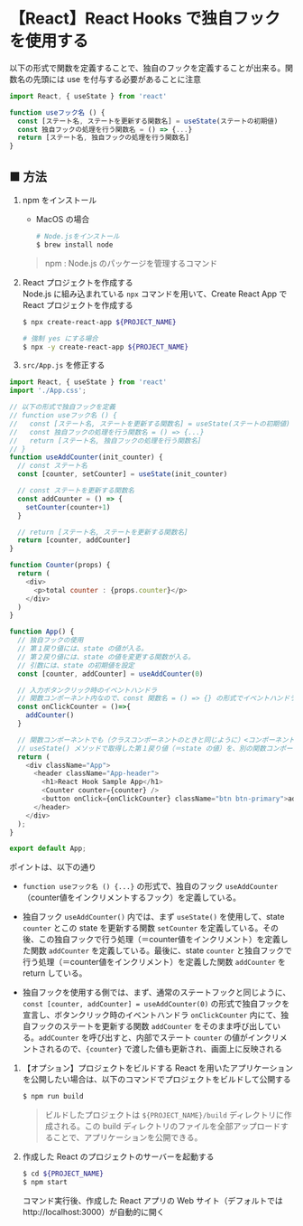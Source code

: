 # 【React】React Hooks で独自フックを使用する

以下の形式で関数を定義することで、独自のフックを定義することが出来る。関数名の先頭には use を付与する必要があることに注意

```js
import React, { useState } from 'react'

function useフック名 () {
  const [ステート名, ステートを更新する関数名] = useState(ステートの初期値)
  const 独自フックの処理を行う関数名 = () => {...}
  return [ステート名, 独自フックの処理を行う関数名]
}
```

## ■ 方法

1. npm をインストール
	- MacOS の場合
		```sh
		# Node.jsをインストール
		$ brew install node
		```
	> npm : Node.js のパッケージを管理するコマンド

1. React プロジェクトを作成する<br>
  Node.js に組み込まれている `npx` コマンドを用いて、Create React App で React プロジェクトを作成する

	```sh
	$ npx create-react-app ${PROJECT_NAME}
	```
	```sh
	# 強制 yes にする場合
	$ npx -y create-react-app ${PROJECT_NAME}
	```

1. `src/App.js` を修正する<br>
  ```js
  import React, { useState } from 'react'
  import './App.css';

  // 以下の形式で独自フックを定義
  // function useフック名 () {
  //   const [ステート名, ステートを更新する関数名] = useState(ステートの初期値)
  //   const 独自フックの処理を行う関数名 = () => {...}
  //   return [ステート名, 独自フックの処理を行う関数名]
  // }
  function useAddCounter(init_counter) {
    // const ステート名
    const [counter, setCounter] = useState(init_counter)

    // const ステートを更新する関数名
    const addCounter = () => {
      setCounter(counter+1)
    }

    // return [ステート名, ステートを更新する関数名]
    return [counter, addCounter]
  }

  function Counter(props) {
    return (
      <div>
        <p>total counter : {props.counter}</p>
      </div>
    )
  }

  function App() {
    // 独自フックの使用
    // 第１戻り値には、state の値が入る。
    // 第２戻り値には、state の値を変更する関数が入る。
    // 引数には、state の初期値を設定
    const [counter, addCounter] = useAddCounter(0)

    // 入力ボタンクリック時のイベントハンドラ
    // 関数コンポーネント内なので、const 関数名 = () => {} の形式でイベントハンドラを定義する
    const onClickCounter = ()=>{
      addCounter()
    }

    // 関数コンポーネントでも（クラスコンポーネントのときと同じように）<コンポーネント名 args1="" args2="" ... /> の形式ででタグ属性を指定出来る
    // useState() メソッドで取得した第１戻り値（＝state の値）を、別の関数コンポーネントのタグ属性に指定にて渡す
    return (
      <div className="App">
        <header className="App-header">
          <h1>React Hook Sample App</h1>
          <Counter counter={counter} />
          <button onClick={onClickCounter} className="btn btn-primary">add counter</button>
        </header>
      </div>
    );
  }

  export default App;
  ```

  ポイントは、以下の通り

  - `function useフック名 () {...}` の形式で、独自のフック `useAddCounter`（counter値をインクリメントするフック）を定義している。

  - 独自フック `useAddCounter()` 内では、まず `useState()` を使用して、state `counter` とこの state を更新する関数 `setCounter` を定義している。その後、この独自フックで行う処理（＝counter値をインクリメント）を定義した関数 `addCounter` を定義している。最後に、state `counter` と独自フックで行う処理（＝counter値をインクリメント）を定義した関数 `addCounter` を return している。

  - 独自フックを使用する側では、まず、通常のステートフックと同じように、`const [counter, addCounter] = useAddCounter(0)` の形式で独自フックを宣言し、ボタンクリック時のイベントハンドラ `onClickCounter` 内にて、独自フックのステートを更新する関数 `addCounter` をそのまま呼び出している。`addCounter` を呼び出すと、内部でステート `counter` の値がインクリメントされるので、`{counter}` で渡した値も更新され、画面上に反映される


1. 【オプション】プロジェクトをビルドする
	React を用いたアプリケーションを公開したい場合は、以下のコマンドでプロジェクトをビルドして公開する
	```sh
	$ npm run build
	```

	> ビルドしたプロジェクトは `${PROJECT_NAME}/build` ディレクトリに作成される。この build ディレクトリのファイルを全部アップロードすることで、アプリケーションを公開できる。

1. 作成した React のプロジェクトのサーバーを起動する
	```sh
	$ cd ${PROJECT_NAME}
	$ npm start
	```

	コマンド実行後、作成した React アプリの Web サイト（デフォルトでは http://localhost:3000）が自動的に開く
